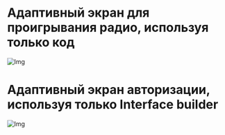 # Адаптивный экран для проигрывания радио, используя только код
![Img](https://github.com/letov/swift-course-solutions/blob/main/Course2Week4Task1/%D0%BC%D0%B0%D0%BA%D0%B5%D1%82%D1%8B/iPhone_SE_size.png?raw=true "Img")
# Адаптивный экран авторизации, используя только Interface builder
![Img](https://github.com/letov/swift-course-solutions/blob/main/Course2Week4Task1/%D0%BC%D0%B0%D0%BA%D0%B5%D1%82%D1%8B/iPhone%20SE_size.png?raw=true "Img")
